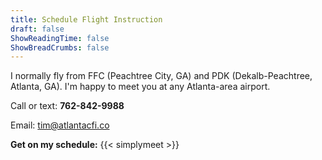 ```yaml
---
title: Schedule Flight Instruction
draft: false
ShowReadingTime: false
ShowBreadCrumbs: false
---
```


I normally fly from FFC (Peachtree City, GA) and PDK (Dekalb-Peachtree, Atlanta, GA).  I'm happy to meet you at any Atlanta-area airport.

Call or text: **762-842-9988**

Email: tim@atlantacfi.co

**Get on my schedule:**
{{< simplymeet >}}